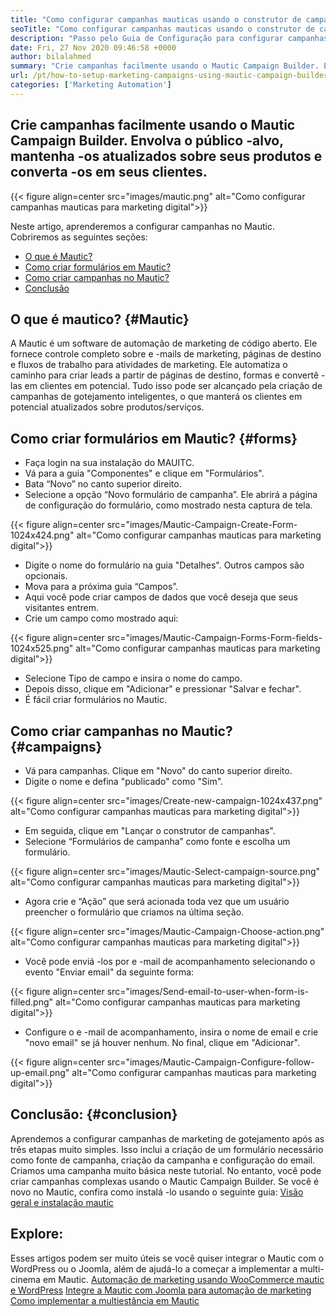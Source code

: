 ```yaml
---
title: "Como configurar campanhas mauticas usando o construtor de campanhas" 
seoTitle: "Como configurar campanhas mauticas usando o construtor de campanhas" 
description: "Passo pelo Guia de Configuração para configurar campanhas em Mautic e obter controle completo sobre e -mails de marketing, páginas de destino e fluxos de trabalho para atividades de marketing." 
date: Fri, 27 Nov 2020 09:46:58 +0000
author: bilalahmed
summary: "Crie campanhas facilmente usando o Mautic Campaign Builder. Envolva o público -alvo, mantenha -os atualizados sobre seus produtos e converta -os em seus clientes." 
url: /pt/how-to-setup-marketing-campaigns-using-mautic-campaign-builder/
categories: ['Marketing Automation']
---
```


## Crie campanhas facilmente usando o Mautic Campaign Builder. Envolva o público -alvo, mantenha -os atualizados sobre seus produtos e converta -os em seus clientes.

{{< figure align=center src="images/mautic.png" alt="Como configurar campanhas mauticas para marketing digital">}}

Neste artigo, aprenderemos a configurar campanhas no Mautic. Cobriremos as seguintes seções:
  * [O que é Mautic?][1]
  * [Como criar formulários em Mautic?][2]
  * [Como criar campanhas no Mautic?][3]
  * [Conclusão][4]

## O que é mautico? {#Mautic}
A Mautic é um software de automação de marketing de código aberto. Ele fornece controle completo sobre e -mails de marketing, páginas de destino e fluxos de trabalho para atividades de marketing. Ele automatiza o caminho para criar leads a partir de páginas de destino, formas e convertê -las em clientes em potencial. Tudo isso pode ser alcançado pela criação de campanhas de gotejamento inteligentes, o que manterá os clientes em potencial atualizados sobre produtos/serviços.

## Como criar formulários em Mautic? {#forms}
  * Faça login na sua instalação do MAUITC.
  * Vá para a guia "Componentes" e clique em "Formulários".
  * Bata “Novo” no canto superior direito.
  * Selecione a opção “Novo formulário de campanha”. Ele abrirá a página de configuração do formulário, como mostrado nesta captura de tela.

{{< figure align=center src="images/Mautic-Campaign-Create-Form-1024x424.png" alt="Como configurar campanhas mauticas para marketing digital">}}

  * Digite o nome do formulário na guia "Detalhes". Outros campos são opcionais.
  * Mova para a próxima guia “Campos”.
  * Aqui você pode criar campos de dados que você deseja que seus visitantes entrem.
  * Crie um campo como mostrado aqui:

{{< figure align=center src="images/Mautic-Campaign-Forms-Form-fields-1024x525.png" alt="Como configurar campanhas mauticas para marketing digital">}}

  * Selecione Tipo de campo e insira o nome do campo.
  * Depois disso, clique em "Adicionar" e pressionar "Salvar e fechar".
  * É fácil criar formulários no Mautic.

## Como criar campanhas no Mautic? {#campaigns}
  * Vá para campanhas. Clique em "Novo" do canto superior direito.
  * Digite o nome e defina "publicado" como "Sim".

{{< figure align=center src="images/Create-new-campaign-1024x437.png" alt="Como configurar campanhas mauticas para marketing digital">}}

  * Em seguida, clique em "Lançar o construtor de campanhas".
  * Selecione “Formulários de campanha” como fonte e escolha um formulário.

{{< figure align=center src="images/Mautic-Select-campaign-source.png" alt="Como configurar campanhas mauticas para marketing digital">}}

  * Agora crie e “Ação” que será acionada toda vez que um usuário preencher o formulário que criamos na última seção.

{{< figure align=center src="images/Mautic-Campaign-Choose-action.png" alt="Como configurar campanhas mauticas para marketing digital">}}

  * Você pode enviá -los por e -mail de acompanhamento selecionando o evento "Enviar email" da seguinte forma:

{{< figure align=center src="images/Send-email-to-user-when-form-is-filled.png" alt="Como configurar campanhas mauticas para marketing digital">}}

  * Configure o e -mail de acompanhamento, insira o nome de email e crie "novo email" se já houver nenhum. No final, clique em "Adicionar".

{{< figure align=center src="images/Mautic-Campaign-Configure-follow-up-email.png" alt="Como configurar campanhas mauticas para marketing digital">}}


## Conclusão: {#conclusion}
Aprendemos a configurar campanhas de marketing de gotejamento após as três etapas muito simples. Isso inclui a criação de um formulário necessário como fonte de campanha, criação da campanha e configuração do email. Criamos uma campanha muito básica neste tutorial. No entanto, você pode criar campanhas complexas usando o Mautic Campaign Builder. Se você é novo no Mautic, confira como instalá -lo usando o seguinte guia:
[Visão geral e instalação mautic][5]

## Explore:
Esses artigos podem ser muito úteis se você quiser integrar o Mautic com o WordPress ou o Joomla, além de ajudá-lo a começar a implementar a multi-cinema em Mautic.
[Automação de marketing usando WooCommerce mautic e WordPress][6]
[Integre a Mautic com Joomla para automação de marketing][7]
[Como implementar a multiestância em Mautic][8]

  
[1]: #mautic
[2]: #forms
[3]: #campaigns
[4]: #conclusion
[5]: https://products.containerize.com/marketing-automation/mautic
[6]: https://blog.containerize.com/wp-admin/post.php?post=388&action=edit
[7]: https://blog.containerize.com/wp-admin/post.php?post=233&action=edit
[8]: https://blog.containerize.com/marketing-automation/how-to-implement-multi-tenancy-in-mautic/
